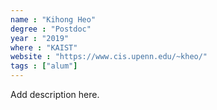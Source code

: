 ```yaml
---
name : "Kihong Heo"
degree : "Postdoc"
year : "2019"
where : "KAIST"
website : "https://www.cis.upenn.edu/~kheo/"
tags : ["alum"]
---
```

Add description here.
